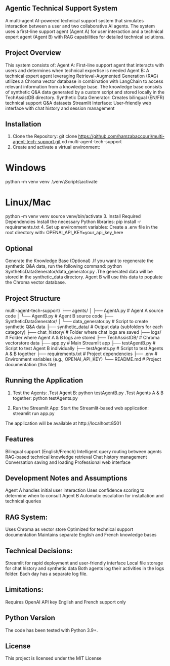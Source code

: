 ## Agentic Technical Support System
A multi-agent AI-powered technical support system that simulates interaction between a user and two collaborative AI agents. The system uses a first-line support agent (Agent A) for user interaction and a technical expert agent (Agent B) with RAG capabilities for detailed technical solutions.

## Project Overview
This system consists of:
Agent A: First-line support agent that interacts with users and determines when technical expertise is needed
Agent B: A technical expert agent leveraging Retrieval-Augmented Generation (RAG) utilizes a Chroma vector database in combination with LangChain to access relevant information from a knowledge base. The knowledge base consists of synthetic Q&A data generated by a custom script and stored locally in the TechAssistDB directory.
Synthetic Data Generator: Creates bilingual (EN/FR) technical support Q&A datasets
Streamlit Interface: User-friendly web interface with chat history and session management

## Installation
1. Clone the Repository:  git clone https://github.com/hamzabaccouri/multi-agent-tech-support.git
cd multi-agent-tech-support 
2. Create and activate a virtual environment:
# Windows
python -m venv venv
.\venv\Scripts\activate

# Linux/Mac
python -m venv venv
source venv/bin/activate
3. Install Required Dependencies
Install the necessary Python libraries: pip install -r requirements.txt
4. Set up environment variables:
Create a .env file in the root directory with: 
OPENAI_API_KEY=your_api_key_here

## Optional 
Generate the Knowledge Base (Optional)
  .If you want to regenerate the synthetic Q&A data, run the following command:
   python SyntheticDataGenerator/data_generator.py
  .The generated data will be stored in the synthetic_data directory. Agent B will use this data to populate the Chroma vector database.


## Project Structure

multi-agent-tech-support/
├── agents/
│   ├── AgentA.py           # Agent A source code
│   └── AgentB.py           # Agent B source code
├── SyntheticDataGenerator/
│   └── data_generator.py   # Script to create synthetic Q&A data
├── synthetic_data/         # Output data (subfolders for each category)
├── chat_history/           # Folder where chat logs are saved
├── logs/                   # Folder where Agent A & B logs are stored
├── TechAssistDB/           # Chroma vectorstore data
├── app.py                  # Main Streamlit app
├── testAgentB.py           # Script to test Agent B individually
├── testAgents.py           # Script to test Agents A & B together
├── requirements.txt        # Project dependencies
├── .env                    # Environment variables (e.g., OPENAI_API_KEY)
└── README.md               # Project documentation (this file)

## Running the Application

1. Test the Agents:
  .Test Agent B:  python testAgentB.py
  .Test Agents A & B together:  python testAgents.py

2. Run the Streamlit App:
   Start the Streamlit-based web application: streamlit run app.py

The application will be available at http://localhost:8501

## Features
Bilingual support (English/French)
Intelligent query routing between agents
RAG-based technical knowledge retrieval
Chat history management
Conversation saving and loading
Professional web interface

## Development Notes and Assumptions
Agent A handles initial user interaction
Uses confidence scoring to determine when to consult Agent B
Automatic escalation for installation and technical queries

## RAG System:
Uses Chroma as vector store
Optimized for technical support documentation
Maintains separate English and French knowledge bases


## Technical Decisions:
Streamlit for rapid deployment and user-friendly interface
Local file storage for chat history and synthetic data
Both agents log their activities in the logs folder. Each day has a separate log file.

## Limitations:
Requires OpenAI API key
English and French support only

## Python Version
The code has been tested with Python 3.9+.

## License
This project is licensed under the MIT License



